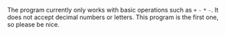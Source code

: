 The program currently only works with basic operations such as `+` `-` `*` `-`. It does not accept decimal numbers or letters. This program is the first one, so please be nice.
